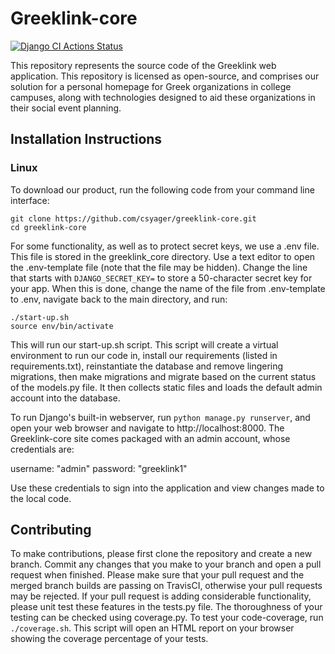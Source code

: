 # Greeklink-core  
[![Django CI Actions Status](https://github.com/csyager/greeklink-core/workflows/Django%20CI/badge.svg)](https://github.com/csyager/greeklink-core/actions)

This repository represents the source code of the Greeklink web application.  This repository is licensed as open-source, and comprises our solution for a personal homepage for Greek organizations in college campuses, along with technologies designed to aid these organizations in their social event planning.

## Installation Instructions
### Linux
To download our product, run the following code from your command line interface:  
```
git clone https://github.com/csyager/greeklink-core.git
cd greeklink-core
```
For some functionality, as well as to protect secret keys, we use a .env file.  This file is stored in the greeklink_core directory.  Use a text editor to open the .env-template file (note that the file may be hidden).  Change the line that starts with `DJANGO_SECRET_KEY=` to store a 50-character secret key for your app.  When this is done, change the name of the file from .env-template to .env, navigate back to the main directory, and run:

```
./start-up.sh
source env/bin/activate
```

This will run our start-up.sh script.  This script will create a virtual environment to run our code in, install our requirements (listed in requirements.txt), reinstantiate the database and remove lingering migrations, then make migrations and migrate based on the current status of the models.py file.  It then collects static files and loads the default admin account into the database.

To run Django's built-in webserver, run `python manage.py runserver`, and open your web browser and navigate to http://localhost:8000.  The Greeklink-core site comes packaged with an admin account, whose credentials are:  

username: "admin"
password: "greeklink1"

Use these credentials to sign into the application and view changes made to the local code.

## Contributing
To make contributions, please first clone the repository and create a new branch.  Commit any changes that you make to your branch and open a pull request when finished. Please make sure that your pull request and the merged branch builds are passing on TravisCI, otherwise your pull requests may be rejected.  If your pull request is adding considerable functionality, please unit test these features in the tests.py file.  The thoroughness of your testing can be checked using coverage.py.  To test your code-coverage, run `./coverage.sh`.  This script will open an HTML report on your browser showing the coverage percentage of your tests.
